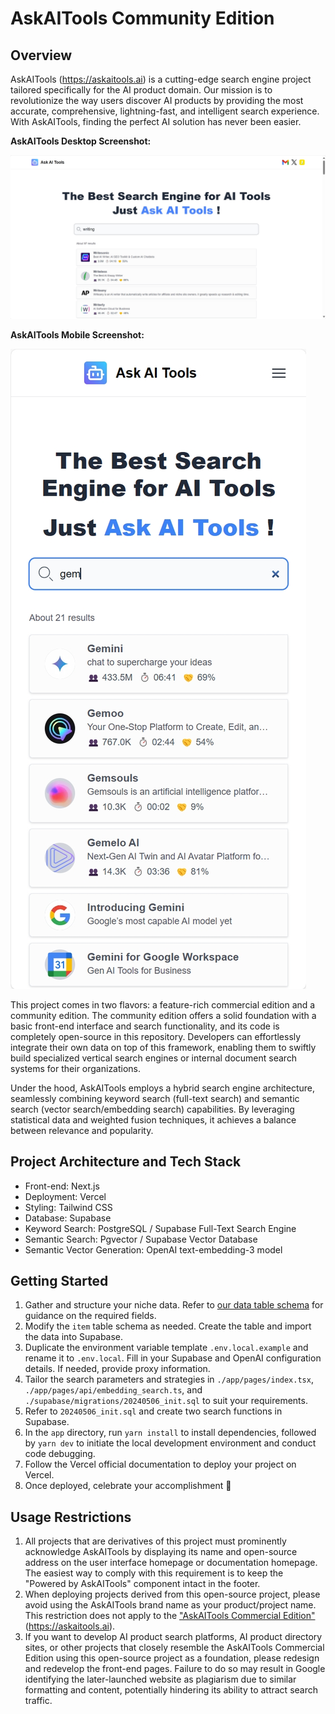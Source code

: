 # AskAITools Community Edition

## Overview

AskAITools (https://askaitools.ai) is a cutting-edge search engine project tailored specifically for the AI product domain. Our mission is to revolutionize the way users discover AI products by providing the most accurate, comprehensive, lightning-fast, and intelligent search experience. With AskAITools, finding the perfect AI solution has never been easier.

**AskAITools Desktop Screenshot:**

[![AskAITools Desktop Screenshot](https://github.com/askaitools/askaitools-community-edition/raw/master/app/public/images/MainScreenshot.png)](https://askaitools.ai)

**AskAITools Mobile Screenshot:**

[![AskAITools Mobile Screenshot](https://github.com/askaitools/askaitools-community-edition/raw/master/app/public/images/MobileScreenshot.png)](https://askaitools.ai)

This project comes in two flavors: a feature-rich commercial edition and a community edition. The community edition offers a solid foundation with a basic front-end interface and search functionality, and its code is completely open-source in this repository. Developers can effortlessly integrate their own data on top of this framework, enabling them to swiftly build specialized vertical search engines or internal document search systems for their organizations.

Under the hood, AskAITools employs a hybrid search engine architecture, seamlessly combining keyword search (full-text search) and semantic search (vector search/embedding search) capabilities. By leveraging statistical data and weighted fusion techniques, it achieves a balance between relevance and popularity.

## Project Architecture and Tech Stack

- Front-end: Next.js
- Deployment: Vercel
- Styling: Tailwind CSS
- Database: Supabase
- Keyword Search: PostgreSQL / Supabase Full-Text Search Engine
- Semantic Search: Pgvector / Supabase Vector Database
- Semantic Vector Generation: OpenAI text-embedding-3 model

## Getting Started

1. Gather and structure your niche data. Refer to [our data table schema](./supabase/migrations/20240506_init.sql) for guidance on the required fields.
2. Modify the `item` table schema as needed. Create the table and import the data into Supabase.
3. Duplicate the environment variable template `.env.local.example` and rename it to `.env.local`. Fill in your Supabase and OpenAI configuration details. If needed, provide proxy information.
4. Tailor the search parameters and strategies in `./app/pages/index.tsx`, `./app/pages/api/embedding_search.ts`, and `./supabase/migrations/20240506_init.sql` to suit your requirements.
5. Refer to `20240506_init.sql` and create two search functions in Supabase.
6. In the `app` directory, run `yarn install` to install dependencies, followed by `yarn dev` to initiate the local development environment and conduct code debugging.
7. Follow the Vercel official documentation to deploy your project on Vercel.
8. Once deployed, celebrate your accomplishment 🎉

## Usage Restrictions

1. All projects that are derivatives of this project must prominently acknowledge AskAITools by displaying its name and open-source address on the user interface homepage or documentation homepage. The easiest way to comply with this requirement is to keep the "Powered by AskAITools" component intact in the footer.
2. When deploying projects derived from this open-source project, please avoid using the AskAITools brand name as your product/project name. This restriction does not apply to the ["AskAITools Commercial Edition"](https://askaitools.ai) (https://askaitools.ai).
3. If you want to develop AI product search platforms, AI product directory sites, or other projects that closely resemble the AskAITools Commercial Edition using this open-source project as a foundation, please redesign and redevelop the front-end pages. Failure to do so may result in Google identifying the later-launched website as plagiarism due to similar formatting and content, potentially hindering its ability to attract search traffic.